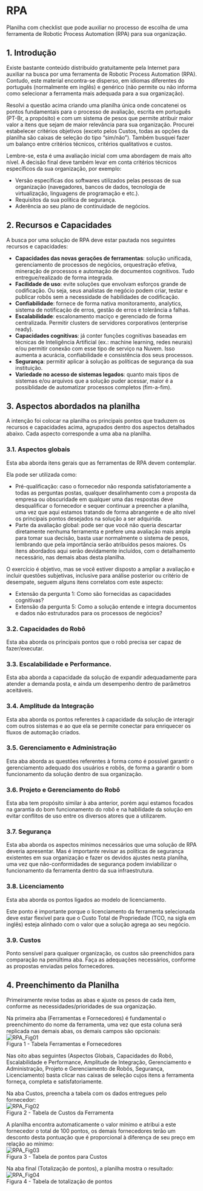 # RPA
Planilha com checklist que pode auxiliar no processo de escolha de uma ferramenta de Robotic Process Automation (RPA) para sua organização.

## 1. Introdução
Existe bastante conteúdo distribuído gratuitamente pela Internet para auxiliar na busca por uma ferramenta de Robotic Process Automation (RPA). Contudo, este material encontra-se disperso, em idiomas diferentes do português (normalmente em inglês) e genérico (não permite ou não informa como selecionar a ferramenta mais adequada para a sua organização).

Resolvi a questão acima criando uma planilha única onde concatenei os pontos fundamentais para o processo de avaliação, escrita em português (PT-Br, a propósito) e com um sistema de pesos que permite atribuir maior valor a itens que sejam de maior relevância para sua organização. Procurei estabelecer critérios objetivos (exceto pelos Custos, todas as opções da planilha são caixas de seleção do tipo “sim/não”). Também busquei fazer um balanço entre critérios técnicos, critérios qualitativos e custos.

Lembre-se, esta é uma avaliação inicial com uma abordagem de mais alto nível. A decisão final deve também levar em conta critérios técnicos específicos da sua organização, por exemplo:

- Versão específicas dos softwares utilizados pelas pessoas de sua organização (navegadores, bancos de dados, tecnologia de virtualização, linguagens de programação e etc.).
- Requisitos da sua política de segurança.
- Aderência ao seu plano de continuidade de negócios.


## 2. Recursos e Capacidades
A busca por uma solução de RPA deve estar pautada nos seguintes recursos e capacidades:

- **Capacidades das novas gerações de ferramentas**: solução unificada, gerenciamento de processos de negócios, orquestração efetiva, mineração de processos e automação de documentos cognitivos. Tudo entregue/realizado de forma integrada.
- **Facilidade de uso**: evite soluções que envolvam esforços grande de codificação. Ou seja, seus analistas de negócio podem criar, testar e publicar robôs sem a necessidade de habilidades de codificação.
- **Confiabilidade**: fornece de forma nativa monitoramento, analytics, sistema de notificação de erros, gestão de erros e tolerância a falhas.
- **Escalabilidade**: escalonamento maciço e gerenciado de forma centralizada. Permitir clusters de servidores corporativos (enterprise ready).
- **Capacidades cognitivas**: já conter funções cognitivas baseadas em técnicas de Inteligência Artificial (ex.: machine learning, redes neurais) e/ou permitir conexão com esse tipo de serviço na Nuvem. Isso aumenta a acurácia, confiabilidade e consistência dos seus processos.
- **Segurança**: permitir aplicar à solução as políticas de segurança da sua instituição.
- **Variedade no acesso de sistemas legados**: quanto mais tipos de sistemas e/ou arquivos que a solução puder acessar, maior é a possiblidade de automatizar processos completos (fim-a-fim).


## 3. Aspectos abordados na planilha
A intenção foi colocar na planilha os principais pontos que traduzem os recursos e capacidades acima, agrupados dentro dos aspectos detalhados abaixo. Cada aspecto corresponde a uma aba na planilha.

### 3.1. Aspectos globais
Esta aba aborda itens gerais que as ferramentas de RPA devem contemplar.

Ela pode ser utilizada como:

- Pré-qualificação: caso o fornecedor não responda satisfatoriamente a todas as perguntas postas, qualquer desalinhamento com a proposta da empresa ou obscuridade em qualquer uma das respostas deve desqualificar o fornecedor e sequer continuar a preencher a planilha, uma vez que aqui estamos tratando de forma abrangente e de alto nível os principais pontos desejados na solução a ser adquirida.
- Parte da avaliação global: pode ser que você não queria descartar diretamente nenhuma ferramenta e prefere uma avaliação mais ampla para tomar sua decisão, basta usar normalmente o sistema de pesos, lembrando que pela importância serão atribuídos pesos maiores. Os itens abordados aqui serão devidamente incluídos, com o detalhamento necessário, nas demais abas desta planilha.

O exercício é objetivo, mas se você estiver disposto a ampliar a avaliação e incluir questões subjetivas, inclusive para análise posterior ou critério de desempate, seguem alguns itens correlatos com este aspecto:
- Extensão da pergunta 1: Como são fornecidas as capacidades cognitivas?
- Extensão da pergunta 5: Como a solução entende e integra documentos e dados não estruturados para os processos de negócios?

### 3.2. Capacidades do Robô
Esta aba aborda os principais pontos que o robô precisa ser capaz de fazer/executar.

### 3.3. Escalabilidade e Performance.
Esta aba aborda a capacidade da solução de expandir adequadamente para atender a demanda posta, e ainda um desempenho dentro de parâmetros aceitáveis.

### 3.4. Amplitude da Integração
Esta aba aborda os pontos referentes à capacidade da solução de interagir com outros sistemas e ao que ela se permite conectar para enriquecer os fluxos de automação criados.

### 3.5. Gerenciamento e Administração
Esta aba aborda as questões referentes à forma como é possível garantir o gerenciamento adequado dos usuários e robôs, de forma a garantir o bom funcionamento da solução dentro de sua organização.

### 3.6. Projeto e Gerenciamento do Robô
Esta aba tem propósito similar à aba anterior, porém aqui estamos focados na garantia do bom funcionamento do robô e na habilidade da solução em evitar conflitos de uso entre os diversos atores que a utilizarem.

### 3.7. Segurança
Esta aba aborda os aspectos mínimos necessários que uma solução de RPA deveria apresentar. Mas é importante revisar as políticas de segurança existentes em sua organização e fazer os devidos ajustes nesta planilha, uma vez que não-conformidades de segurança podem inviabilizar o funcionamento da ferramenta dentro da sua infraestrutura.

### 3.8. Licenciamento
Esta aba aborda os pontos ligados ao modelo de licenciamento.

Este ponto é importante porque o licenciamento da ferramenta selecionada deve estar flexível para que o Custo Total de Propriedade (TCO, na sigla em inglês) esteja alinhado com o valor que a solução agrega ao seu negócio.

### 3.9. Custos
Ponto sensível para qualquer organização, os custos são preenchidos para comparação na penúltima aba. Faça as adequações necessários, conforme as propostas enviadas pelos fornecedores.



## 4. Preenchimento da Planilha
Primeiramente revise todas as abas e ajuste os pesos de cada item, conforme as necessidades/prioridades de sua organização.

Na primeira aba (Ferramentas e Fornecedores) é fundamental o preenchimento do nome da ferramenta, uma vez que esta coluna será replicada nas demais abas, os demais campos são opcionais:
<br>
![RPA_Fig01](https://github.com/user-attachments/assets/ce7ce3d7-0e8a-4b8d-89ba-d381e771c387)
<br>
Figura 1 - Tabela Ferramentas e Fornecedores



Nas oito abas seguintes (Aspectos Globais, Capacidades do Robô, Escalabilidade e Performance, Amplitude de Integração, Gerenciamento e Administração, Projeto e Gerenciamento de Robôs, Segurança, Licenciamento) basta clicar nas caixas de seleção cujos itens a ferramenta forneça, completa e satisfatoriamente.

Na aba Custos, preencha a tabela com os dados entregues pelo fornecedor:
<br>
![RPA_Fig02](https://github.com/user-attachments/assets/0404a6b6-e593-47de-b166-e949c3ba2b2e)
<br>
Figura 2 - Tabela de Custos da Ferramenta



A planilha encontra automaticamente o valor mínimo e atribui a este fornecedor o total de 100 pontos, os demais fornecedores terão um desconto desta pontuação que é proporcional à diferença de seu preço em relação ao mínimo:
<br>
![RPA_Fig03](https://github.com/user-attachments/assets/8dd2ec36-b490-4923-b0ec-34da6d52c84c)
<br>
Figura 3 - Tabela de pontos para Custos



Na aba final (Totalização de pontos), a planilha mostra o resultado:
<br>
![RPA_Fig04](https://github.com/user-attachments/assets/35538daf-c084-4bc9-a228-94d35d4f334a)
<br>
Figura 4 - Tabela de totalização de pontos
